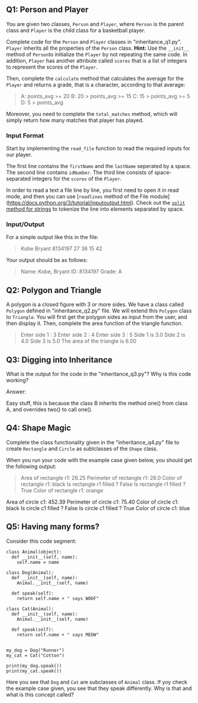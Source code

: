 ## Q1: Person and Player

You are given two classes, `Person` and `Player`, where `Person` is the parent class and `Player` is the child class for a basketball player.

Complete code for the `Person` and `Player` classes in "inheritance_q1.py". `Player` inherits all the properties of the `Person` class. **Hint:** Use the `__init__` method of `Person`to initialize the `Player` by not repeating the same code. In addition, `Player` has another attribute called `scores` that is a list of integers to represent the scores of the `Player`.

Then, complete the `calculate` method that calculates the average for the `Player` and returns a grade, that is a character, according to that average:

> A: points_avg >= 20
  B: 20 > points_avg >= 15
  C: 15 > points_avg >= 5
  D: 5 > points_avg

Moreover, you need to complete the `total_matches` method, which will simply return how many matches that player has played.

### Input Format

Start by implementing the `read_file` function to read the required inputs for our player.

The first line contains the `firstName` and the `lastName` seperated by a space. The second line contains `idNumber`. The third line consists of space-separated integers for the `scores` of the `Player`.

In order to read a text a file line by line, you first need to open it in read mode, and then you can use [`readlines` method of the File module] (https://docs.python.org/3/tutorial/inputoutput.html). Check out the [`split` method for strings](https://docs.python.org/3/library/stdtypes.html#str.split) to tokenize the line into elements separated by space.

### Input/Output

For a simple output like this in the file:

> Kobe Bryant
  8134197
  27 36 15 42

Your output should be as follows:

> Name: Kobe, Bryant
  ID: 8134197
  Grade: A


## Q2: Polygon and Triangle

A polygon is a closed figure with 3 or more sides. We have a class called `Polygon` defined in "inheritance_q2.py" file. We will extend this `Polygon` class to `Triangle`. You will first get the polygon sides as input from the user, and then display it. Then, complete the area function of the triangle function.

> Enter side 1 : 3
  Enter side 2 : 4
  Enter side 3 : 5
  Side 1 is 3.0
  Side 2 is 4.0
  Side 3 is 5.0
  The area of the triangle is 6.00


## Q3: Digging into Inheritance

What is the output for the code in the "inheritance_q3.py"? Why is this code working?

Answer:

Easy stuff, this is because the class B inherits the method one() from class A, and overrides two() to call one().

## Q4: Shape Magic

Complete the class functionality given in the "inheritance_q4.py" file to create `Rectangle` and `Circle` as sublclasses of the `Shape` class.

When you run your code with the example case given below, you should get the following output:

> Area of rectangle r1: 26.25
  Perimeter of rectangle r1: 26.0
  Color of rectangle r1: black
  Is rectangle r1 filled ?  False
  Is rectangle r1 filled ?  True
  Color of rectangle r1: orange

  Area of circle c1: 452.39
  Perimeter of circle c1: 75.40
  Color of circle c1: black
  Is circle c1 filled ?  False
  Is circle c1 filled ?  True
  Color of circle c1: blue


## Q5: Having many forms?

Consider this code segment:

```
class Animal(object):
  def __init__(self, name):
    self.name = name

class Dog(Animal):
  def __init__(self, name):
    Animal.__init__(self, name)

  def speak(self):
    return self.name + " says WOOF"

class Cat(Animal):
  def __init__(self, name):
    Animal.__init__(self, name)

  def speak(self):
    return self.name + " says MEOW"


my_dog = Dog("Runner")
my_cat = Cat("Cotton")

print(my_dog.speak())
print(my_cat.speak())

```

Here you see that `Dog` and `Cat` are subclasses of `Animal` class. If yoy check the example case given, you see that they speak differently. Why is that and what is this concept called?
